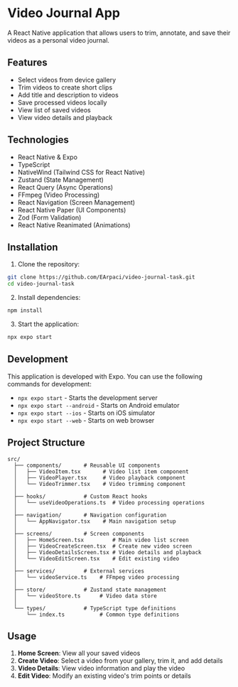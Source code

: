# Video Journal App

A React Native application that allows users to trim, annotate, and save their videos as a personal video journal.

## Features

- Select videos from device gallery
- Trim videos to create short clips
- Add title and description to videos
- Save processed videos locally
- View list of saved videos
- View video details and playback

## Technologies

- React Native & Expo
- TypeScript
- NativeWind (Tailwind CSS for React Native)
- Zustand (State Management)
- React Query (Async Operations)
- FFmpeg (Video Processing)
- React Navigation (Screen Management)
- React Native Paper (UI Components)
- Zod (Form Validation)
- React Native Reanimated (Animations)

## Installation

1. Clone the repository:
```bash
git clone https://github.com/EArpaci/video-journal-task.git
cd video-journal-task
```

2. Install dependencies:
```bash
npm install
```

3. Start the application:
```bash
npx expo start
```

## Development

This application is developed with Expo. You can use the following commands for development:

- `npx expo start` - Starts the development server
- `npx expo start --android` - Starts on Android emulator
- `npx expo start --ios` - Starts on iOS simulator
- `npx expo start --web` - Starts on web browser

## Project Structure

```
src/
  ├── components/       # Reusable UI components
  │   ├── VideoItem.tsx       # Video list item component
  │   ├── VideoPlayer.tsx     # Video playback component
  │   └── VideoTrimmer.tsx    # Video trimming component
  │
  ├── hooks/            # Custom React hooks
  │   └── useVideoOperations.ts  # Video processing operations
  │
  ├── navigation/       # Navigation configuration
  │   └── AppNavigator.tsx    # Main navigation setup
  │
  ├── screens/          # Screen components
  │   ├── HomeScreen.tsx         # Main video list screen
  │   ├── VideoCreateScreen.tsx  # Create new video screen
  │   ├── VideoDetailsScreen.tsx # Video details and playback
  │   └── VideoEditScreen.tsx    # Edit existing video
  │
  ├── services/         # External services
  │   └── videoService.ts    # FFmpeg video processing
  │
  ├── store/            # Zustand state management
  │   └── videoStore.ts      # Video data store
  │
  └── types/            # TypeScript type definitions
      └── index.ts           # Common type definitions
```

## Usage

1. **Home Screen**: View all your saved videos
2. **Create Video**: Select a video from your gallery, trim it, and add details
3. **Video Details**: View video information and play the video
4. **Edit Video**: Modify an existing video's trim points or details
